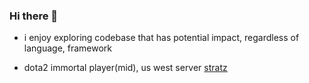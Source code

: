 ### Hi there 👋

- i enjoy exploring codebase that has potential impact, regardless of language, framework

- dota2 immortal player(mid), us west server [stratz](https://stratz.com/players/280488428)

<!--
**jzhao62/jzhao62** is a ✨ _special_ ✨ repository because its `README.md` (this file) appears on your GitHub profile.

Here are some ideas to get you started:

- 🔭 I’m currently working on ...
- 🌱 I’m currently learning ...
- 👯 I’m looking to collaborate on ...
- 🤔 I’m looking for help with ...
- 💬 Ask me about ...
- 📫 How to reach me: ...
- 😄 Pronouns: ...
- ⚡ Fun fact: ...
-->
